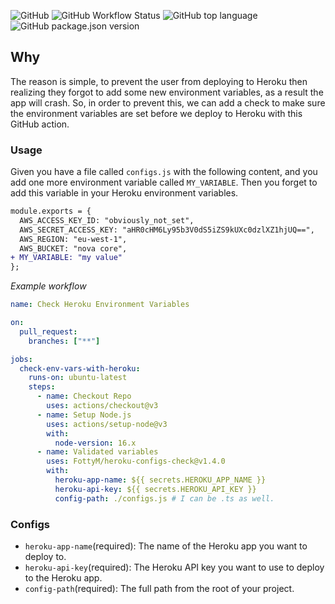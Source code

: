 ![GitHub](https://img.shields.io/github/license/fottym/heroku-configs-check?style=for-the-badge)
![GitHub Workflow Status](https://img.shields.io/github/workflow/status/fottym/heroku-configs-check/Merge%20into%20master?style=for-the-badge)
![GitHub top language](https://img.shields.io/github/languages/top/fottym/heroku-configs-check?logoColor=teal&style=for-the-badge)
![GitHub package.json version](https://img.shields.io/github/package-json/v/fottym/heroku-configs-check?style=for-the-badge)

## Why

The reason is simple, to prevent the user from deploying to Heroku then realizing they forgot to add some new environment variables, as a result the app will crash. So, in order to prevent this, we can add a check to make sure the environment variables are set before we deploy to Heroku with this GitHub action.

### Usage

Given you have a file called `configs.js` with the following content, and you add one more environment variable called `MY_VARIABLE`. Then you forget to add this variable in your Heroku environment variables.

```diff
module.exports = {
  AWS_ACCESS_KEY_ID: "obviously_not_set",
  AWS_SECRET_ACCESS_KEY: "aHR0cHM6Ly95b3V0dS5iZS9kUXc0dzlXZ1hjUQ==",
  AWS_REGION: "eu-west-1",
  AWS_BUCKET: "nova core",
+ MY_VARIABLE: "my value"
};
```

_*Example workflow*_

```yaml
name: Check Heroku Environment Variables

on:
  pull_request:
    branches: ["**"]

jobs:
  check-env-vars-with-heroku:
    runs-on: ubuntu-latest
    steps:
      - name: Checkout Repo
        uses: actions/checkout@v3
      - name: Setup Node.js
        uses: actions/setup-node@v3
        with:
          node-version: 16.x
      - name: Validated variables
        uses: FottyM/heroku-configs-check@v1.4.0
        with:
          heroku-app-name: ${{ secrets.HEROKU_APP_NAME }}
          heroku-api-key: ${{ secrets.HEROKU_API_KEY }}
          config-path: ./configs.js # I can be .ts as well.
```

### Configs

- `heroku-app-name`(required): The name of the Heroku app you want to deploy to.
- `heroku-api-key`(required): The Heroku API key you want to use to deploy to the Heroku app.
- `config-path`(required): The full path from the root of your project.
